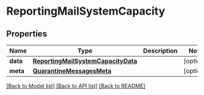 # ReportingMailSystemCapacity

## Properties
Name | Type | Description | Notes
------------ | ------------- | ------------- | -------------
**data** | [**ReportingMailSystemCapacityData**](ReportingMailSystemCapacityData.md) |  | [optional] 
**meta** | [**QuarantineMessagesMeta**](QuarantineMessagesMeta.md) |  | [optional] 

[[Back to Model list]](../README.md#documentation-for-models) [[Back to API list]](../README.md#documentation-for-api-endpoints) [[Back to README]](../README.md)

